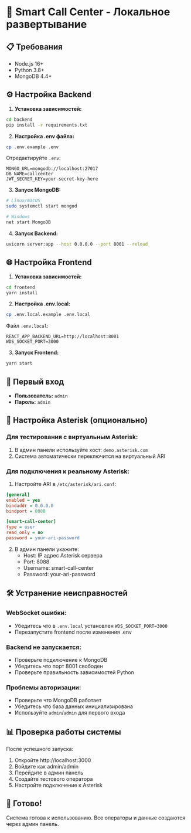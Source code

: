 # 🚀 Smart Call Center - Локальное развертывание

## 📋 Требования
- Node.js 16+
- Python 3.8+
- MongoDB 4.4+

## ⚙️ Настройка Backend

1. **Установка зависимостей:**
```bash
cd backend
pip install -r requirements.txt
```

2. **Настройка .env файла:**
```bash
cp .env.example .env
```
Отредактируйте `.env`:
```
MONGO_URL=mongodb://localhost:27017
DB_NAME=callcenter
JWT_SECRET_KEY=your-secret-key-here
```

3. **Запуск MongoDB:**
```bash
# Linux/macOS
sudo systemctl start mongod

# Windows
net start MongoDB
```

4. **Запуск Backend:**
```bash
uvicorn server:app --host 0.0.0.0 --port 8001 --reload
```

## 🌐 Настройка Frontend

1. **Установка зависимостей:**
```bash
cd frontend
yarn install
```

2. **Настройка .env.local:**
```bash
cp .env.local.example .env.local
```
Файл `.env.local`:
```
REACT_APP_BACKEND_URL=http://localhost:8001
WDS_SOCKET_PORT=3000
```

3. **Запуск Frontend:**
```bash
yarn start
```

## 🔐 Первый вход

- **Пользователь:** `admin`
- **Пароль:** `admin`

## 🔌 Настройка Asterisk (опционально)

### Для тестирования с виртуальным Asterisk:
1. В админ панели используйте хост: `demo.asterisk.com`
2. Система автоматически переключится на виртуальный ARI

### Для подключения к реальному Asterisk:
1. Настройте ARI в `/etc/asterisk/ari.conf`:
```ini
[general]
enabled = yes
bindaddr = 0.0.0.0
bindport = 8088

[smart-call-center]
type = user
read_only = no
password = your-ari-password
```

2. В админ панели укажите:
   - Host: IP адрес Asterisk сервера
   - Port: 8088
   - Username: smart-call-center
   - Password: your-ari-password

## 🛠️ Устранение неисправностей

### WebSocket ошибки:
- Убедитесь что в `.env.local` установлен `WDS_SOCKET_PORT=3000`
- Перезапустите frontend после изменения .env

### Backend не запускается:
- Проверьте подключение к MongoDB
- Убедитесь что порт 8001 свободен
- Проверьте правильность зависимостей Python

### Проблемы авторизации:
- Проверьте что MongoDB работает
- Убедитесь что база данных инициализирована
- Используйте `admin`/`admin` для первого входа

## 📊 Проверка работы системы

После успешного запуска:
1. Откройте http://localhost:3000
2. Войдите как admin/admin
3. Перейдите в админ панель
4. Создайте тестового оператора
5. Настройте подключение к Asterisk

## 🚀 Готово!

Система готова к использованию. Все операторы и данные создаются через админ панель.